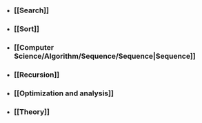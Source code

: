 - ### [[Search]]
- ### [[Sort]]
- ### [[Computer Science/Algorithm/Sequence/Sequence|Sequence]]
- ### [[Recursion]]
- ### [[Optimization and analysis]]
- ### [[Theory]]